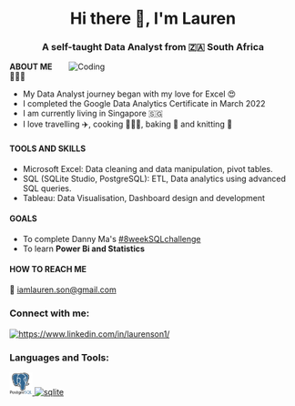 <h1 align="center">Hi there 👋, I'm Lauren</h1>
<h3 align="center">A self-taught Data Analyst from 🇿🇦 South Africa</h3>
<img align="right" alt="Coding" width="400" src="https://media4.giphy.com/media/UMyvk17PIo3SiZQWju/giphy.gif"

## **ABOUT ME** 🙋🏻‍♀️
- My Data Analyst journey began with my love for Excel 😍
- I completed the Google Data Analytics Certificate in March 2022
- I am currently living in Singapore 🇸🇬
- I love travelling ✈️, cooking 👩🏻‍🍳, baking 🧁 and knitting 🧶
     
#### **TOOLS AND SKILLS**
- Microsoft Excel: Data cleaning and data manipulation, pivot tables.
- SQL (SQLite Studio, PostgreSQL): ETL, Data analytics using advanced SQL queries.
- Tableau: Data Visualisation, Dashboard design and development

#### **GOALS**
- To complete Danny Ma's [#8weekSQLchallenge](https://8weeksqlchallenge.com/resources/)
- To learn **Power Bi and Statistics**

#### **HOW TO REACH ME**
 📧 iamlauren.son@gmail.com


<h3 align="left">Connect with me:</h3>
<p align="left">
<a href="https://linkedin.com/in/https://www.linkedin.com/in/laurenson1" target="blank"><img align="center" src="https://raw.githubusercontent.com/rahuldkjain/github-profile-readme-generator/master/src/images/icons/Social/linked-in-alt.svg" alt="https://www.linkedin.com/in/laurenson1/" height="30" width="40" /></a>
</p>

<h3 align="left">Languages and Tools:</h3>
<p align="left"> <a href="https://www.postgresql.org" target="_blank" rel="noreferrer"> <img src="https://raw.githubusercontent.com/devicons/devicon/master/icons/postgresql/postgresql-original-wordmark.svg" alt="postgresql" width="40" height="40"/> </a> <a href="https://www.sqlite.org/" target="_blank" rel="noreferrer"> <img src="https://www.vectorlogo.zone/logos/sqlite/sqlite-icon.svg" alt="sqlite" width="40" height="40"/> </a> </p>

